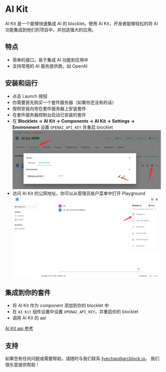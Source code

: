 # AI Kit

AI Kit 是一个能够快速集成 AI 的 blocklet。使用 AI Kit，开发者能够轻松的将 AI 功能集成到他们的项目中，并创造强大的应用。

## 特点

- 简单的接口，易于集成 AI 功能到应用中
- 支持常用的 AI 服务提供商，如 OpenAI

## 安装和运行

- 点击 Launch 按钮
- 你需要首先购买一个套件服务器（如果你还没有的话）
- 按照安装向导在套件服务器上安装套件
- 在套件服务器控制台启动已安装的套件
- 在 **Blocklets -> AI Kit -> Components -> AI Kit -> Settings -> Environment** 设置 `OPENAI_API_KEY` 并重启 blocklet
  ![setting-api-key](docs/setting-api-key.jpg)
- 访问 AI Kit 的公网地址，你可以从管理员账户菜单中打开 Playground
  ![playground](docs/playground.jpg)

## 集成到你的套件

- 将 AI Kit 作为 component 添加到你的 blocklet 中
- 在 `AI Kit` 组件设置中设置 `OPENAI_API_KEY`，并重启你的 blocklet
- 调用 AI Kit 的 api

[AI Kit api 参考](docs/api.md)

## 支持

如果您有任何问题或需要帮助，请随时与我们联系 <liyechao@arcblock.io>。 我们很乐意提供帮助！
